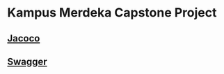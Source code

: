 # Kampus Merdeka Capstone Project

## [Jacoco](http://54.211.120.43:8000/)
## [Swagger](https://sk-api.mbaharip.me/api/swagger-ui/index.html)
